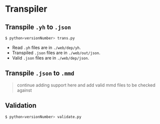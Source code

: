 # Transpiler

## Transpile `.yh` to `.json`

``` py
$ python<versionNumber> trans.py
```

* Read `.yh` files are in `./web/dep/yh`.
* Transpiled `.json` files are in `./web/out/json`.
* Valid `.json` files are in `./web/dep/json`.

## Transpile `.json` to `.mmd`

> continue adding support here and add valid mmd files to be checked against

## Validation

```py
$ python<versionNumber> validate.py
```

